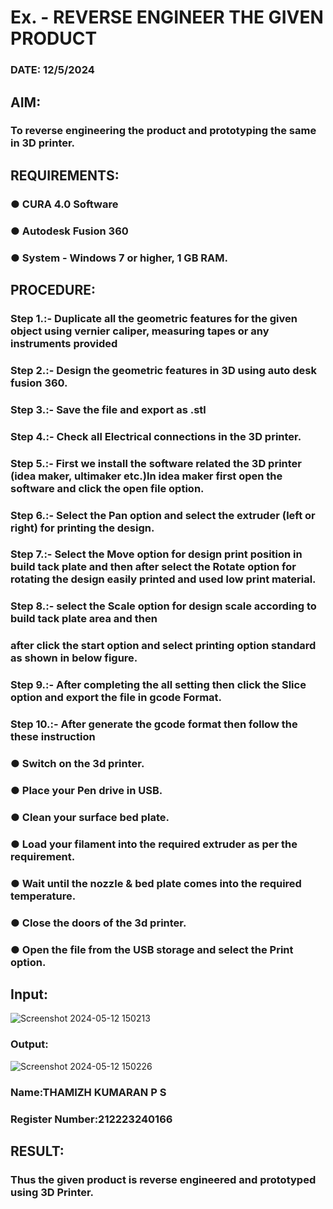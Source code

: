 # Ex.   - REVERSE ENGINEER THE GIVEN PRODUCT

### DATE: 12/5/2024

## AIM: 
### To reverse engineering the product and prototyping the same in 3D printer.

## REQUIREMENTS:
### ●	CURA 4.0 Software
### ●	 Autodesk Fusion 360
### ●	 System - Windows 7 or higher, 1 GB RAM.

## PROCEDURE:
### Step 1.:- Duplicate all the geometric features for the given object using vernier caliper, measuring tapes or any instruments provided
### Step 2.:- Design the geometric features in 3D using auto desk fusion 360.
### Step 3.:- Save the file and export as .stl
### Step 4.:- Check all Electrical connections in the 3D printer.
### Step 5.:- First we install the software related the 3D printer (idea maker, ultimaker etc.)In idea maker first open the software and click the open file option.
### Step 6.:- Select the Pan option and select the extruder (left or right) for printing the design.
### Step 7.:- Select the Move option for design print position in build tack plate and then after select the Rotate option for rotating the design easily printed and used low print material.
### Step 8.:- select the Scale option for design scale according to build tack plate area and then
### after click the start option and select printing option standard as shown in below figure.
### Step 9.:- After completing the all setting then click the Slice option and export the file in gcode Format.
### Step 10.:- After generate the gcode format then follow the these instruction 
  ###   ●	Switch on the 3d printer.
  ###   ●	Place your Pen drive in USB.
  ###   ●	Clean your surface bed plate.
  ###   ●	Load your filament into the required extruder as per the requirement.
  ###   ●	Wait until the nozzle & bed plate comes into the required temperature.
  ###   ●	Close the doors of the 3d printer.
  ###   ●	Open the file from the USB storage and select the Print option.

## Input:
![Screenshot 2024-05-12 150213](https://github.com/Thamizhjo/Ex.-10---REVERSE-ENGINEER-THE-GIVEN-PRODUCT/assets/123891476/8d7161ff-7082-4a1f-87ac-b132e3e3eb48)

### Output:

![Screenshot 2024-05-12 150226](https://github.com/Thamizhjo/Ex.-10---REVERSE-ENGINEER-THE-GIVEN-PRODUCT/assets/123891476/6b10f8eb-894f-4999-a2ba-8d40a8c2c68c)

### Name:THAMIZH KUMARAN P S
### Register Number:212223240166

## RESULT:
###   Thus the given product is reverse engineered and prototyped using 3D Printer.
